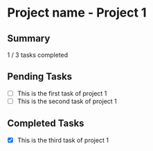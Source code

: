 # Project name - Project 1 

## Summary

1 / 3 tasks completed

## Pending Tasks

- [ ] This is the first task of project 1
- [ ] This is the second task of project 1

## Completed Tasks

- [x] This is the third task of project 1